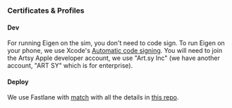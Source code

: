 ### Certificates & Profiles

#### Dev

For running Eigen on the sim, you don't need to code sign.
To run Eigen on your phone, we use Xcode's [Automatic code signing](https://developer.apple.com/library/content/qa/qa1814/_index.html). You will need to join the Artsy Apple developer account, we use "Art.sy Inc" (we have another account, "ART SY" which is for enterprise). 

#### Deploy

We use Fastlane with [match](https://docs.fastlane.tools/actions/match/) with all the details in [this repo](https://github.com/artsy/mobile_fastlane_match).
